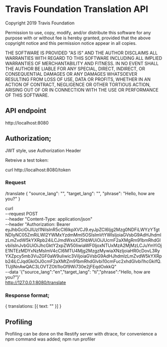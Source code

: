 # Travis Foundation Translation API

Copyright 2019 Travis Foundation

Permission to use, copy, modify, and/or distribute this software for any purpose with or without fee is hereby granted, provided that the above copyright notice and this permission notice appear in all copies.

THE SOFTWARE IS PROVIDED "AS IS" AND THE AUTHOR DISCLAIMS ALL WARRANTIES WITH REGARD TO THIS SOFTWARE INCLUDING ALL IMPLIED WARRANTIES OF MERCHANTABILITY AND FITNESS. IN NO EVENT SHALL THE AUTHOR BE LIABLE FOR ANY SPECIAL, DIRECT, INDIRECT, OR CONSEQUENTIAL DAMAGES OR ANY DAMAGES WHATSOEVER RESULTING FROM LOSS OF USE, DATA OR PROFITS, WHETHER IN AN ACTION OF CONTRACT, NEGLIGENCE OR OTHER TORTIOUS ACTION, ARISING OUT OF OR IN CONNECTION WITH THE USE OR PERFORMANCE OF THIS SOFTWARE.


## API endpoint
http://localhost:8080

## Authorization;
JWT style, use Authorization Header

Retreive a test token: 

curl http://localhost:8080/token



### Request

/translate
{
	"source_lang": "",
	"target_lang": "",
	"phrase": "Hello, how are you?"
}

curl \
	--request POST \
	--header "Content-Type: application/json" \
	--header "Authorization: Bearer eyJhbGciOiJIUzI1NiIsInR5cCI6IkpXVCJ9.eyJpZCI6Ijg2Mzg0NDFiLWYzYTgtNDIyNC05ZmRiLWI2YWMxYzdmMmI5OSIsImVtYWlsIjoiaGVsbG9AdHJhdmlzLmZvdW5kYXRpb24iLCJmdWxsX25hbWUiOiJUcmF2aXMgRm91bmRhdGlvbiIsInJvbGUiOiJhcGktY2xpZW50IiwiaWF0IjoxNTUxMzA2MjMzLCJuYmYiOjE1NTEzMDYxNzMsImV4cCI6MTU4Mjg2MzgzMywiaXNzIjoiaHR0cDovL3RyYXZpcy5mb3VuZGF0aW9uIiwic3ViIjoiaGVsbG9AdHJhdmlzLmZvdW5kYXRpb24iLCJqdGkiOiJ0cmF2aXMtZm91bmRhdGlvbi10cmFuc2xhdGlvbi1hcGkifQ.TUjINnAwQAC3LOVTZOti1IoGf9Wi730e2jFEqdOxkkQ" \
	--data '{"source_lang":"en","target_lang": "ti","phrase":"Hello, how are you?"}' \
	http://127.0.0.1:8080/translate



### Response format;
{
	translations: [{
		text: ""
	}]
}



## Profiling
Profiling can be done on the Restify server with dtrace, for convenience a npm command was added;
npm run profiler
